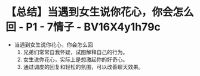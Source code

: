 # 【总结】当遇到女生说你花心，你会怎么回 - P1 - 7情子 - BV16X4y1h79c

-   当遇到女生说你花心，你会怎么回
    1.  兄弟们常常自我怀疑，试图解释自己的行为。
    2.  女生说你花心，实际上是想激起你的好奇心。
    3.  通过调皮的回复和轻松的氛围，可以改善聊天效果。